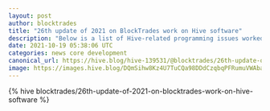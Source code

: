 ```yaml
---
layout: post
author: blocktrades
title: "26th update of 2021 on BlockTrades work on Hive software"
description: "Below is a list of Hive-related programming issues worked on by BlockTrades team during last week ..."
date: 2021-10-19 05:38:06 UTC
categories: news core development
canonical_url: https://hive.blog/hive-139531/@blocktrades/26th-update-of-2021-on-blocktrades-work-on-hive-software
image: https://images.hive.blog/DQmSihw8Kz4U7TuCQa98DDdCzqbqPFRumuVWAbareiYZW1Z/blocktrades%20update.png
---
```

{% hive blocktrades/26th-update-of-2021-on-blocktrades-work-on-hive-software %}
